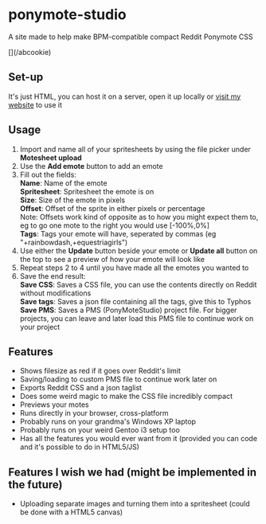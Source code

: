 # ponymote-studio
A site made to help make BPM-compatible compact Reddit Ponymote CSS  
  
\[](/abcookie)  
  
## Set-up  
It's just HTML, you can host it on a server, open it up locally or [visit my website](https://rebane2001.com/ponymotes/) to use it  
  
## Usage  
1. Import and name all of your spritesheets by using the file picker under **Motesheet upload**  
2. Use the **Add emote** button to add an emote  
3. Fill out the fields:  
  **Name**: Name of the emote  
  **Spritesheet**: Spritesheet the emote is on  
  **Size**: Size of the emote in pixels  
  **Offset**: Offset of the sprite in either pixels or percentage  
  Note: Offsets work kind of opposite as to how you might expect them to, eg to go one mote to the right you would use [-100%,0%]  
  **Tags**: Tags your emote will have, seperated by commas (eg "+rainbowdash,+equestriagirls")  
4. Use either the **Update** button beside your emote or **Update all** button on the top to see a preview of how your emote will look like  
5. Repeat steps 2 to 4 until you have made all the emotes you wanted to  
6. Save the end result:  
  **Save CSS**: Saves a CSS file, you can use the contents directly on Reddit without modifications  
  **Save tags**: Saves a json file containing all the tags, give this to Typhos  
  **Save PMS**: Saves a PMS (PonyMoteStudio) project file. For bigger projects, you can leave and later load this PMS file to continue work on your project  
  
## Features
* Shows filesize as red if it goes over Reddit's limit  
* Saving/loading to custom PMS file to continue work later on  
* Exports Reddit CSS and a json taglist  
* Does some weird magic to make the CSS file incredibly compact    
* Previews your motes  
* Runs directly in your browser, cross-platform  
* Probably runs on your grandma's Windows XP laptop  
* Probably runs on your weird Gentoo i3 setup too  
* Has all the features you would ever want from it (provided you can code and it's possible to do in HTML5/JS)    
  
## Features I wish we had (might be implemented in the future)  
* Uploading separate images and turning them into a spritesheet (could be done with a HTML5 canvas)

